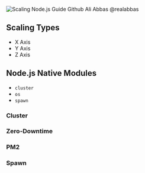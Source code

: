 ![Scaling Node.js Guide Github Ali Abbas @realabbas](https://raw.githubusercontent.com/realabbas/scaling-nodejs/master/demo/cover.png)

## Scaling Types

- X Axis
- Y Axis
- Z Axis

## Node.js Native Modules

- `cluster`
- `os`
- `spawn`

### Cluster

### Zero-Downtime

### PM2

### Spawn